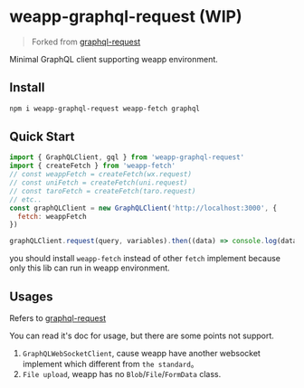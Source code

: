 # weapp-graphql-request (WIP)

> Forked from [graphql-request](https://www.npmjs.com/package/graphql-request)

Minimal GraphQL client supporting weapp environment.

## Install

```sh
npm i weapp-graphql-request weapp-fetch graphql
```

## Quick Start

```js
import { GraphQLClient, gql } from 'weapp-graphql-request'
import { createFetch } from 'weapp-fetch'
// const weappFetch = createFetch(wx.request)
// const uniFetch = createFetch(uni.request)
// const taroFetch = createFetch(taro.request)
// etc..
const graphQLClient = new GraphQLClient('http://localhost:3000', {
  fetch: weappFetch
})

graphQLClient.request(query, variables).then((data) => console.log(data))
```

you should install `weapp-fetch` instead of other `fetch` implement because only this lib can run in weapp environment.

## Usages

Refers to [graphql-request](https://www.npmjs.com/package/graphql-request)

You can read it's doc for usage, but there are some points not support.

1. `GraphQLWebSocketClient`, cause weapp have another websocket implement which different from  `the standard`。
2. `File upload`, weapp has no `Blob`/`File`/`FormData` class.
